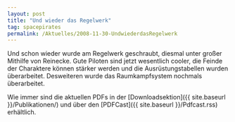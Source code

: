 ```yaml
---
layout: post
title: "Und wieder das Regelwerk"
tag: spacepirates
permalink: /Aktuelles/2008-11-30-UndwiederdasRegelwerk
---
```


Und schon wieder wurde am Regelwerk geschraubt, diesmal unter großer Mithilfe von Reinecke. Gute Piloten sind jetzt wesentlich cooler, die Feinde der Charaktere können stärker werden und die Ausrüstungstabellen wurden überarbeitet. Desweiteren wurde das Raumkampfsystem nochmals überarbeitet.

Wie immer sind die aktuellen PDFs in der [Downloadsektion]({{ site.baseurl }}/Publikationen/) und über den [PDFCast]({{ site.baseurl }}/Pdfcast.rss) erhältlich.


